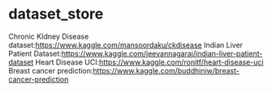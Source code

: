 # dataset_store
Chronic KIdney Disease dataset:https://www.kaggle.com/mansoordaku/ckdisease
Indian Liver Patient Dataset:https://www.kaggle.com/jeevannagaraj/indian-liver-patient-dataset
Heart Disease UCI:https://www.kaggle.com/ronitf/heart-disease-uci
Breast cancer prediction:https://www.kaggle.com/buddhiniw/breast-cancer-prediction
